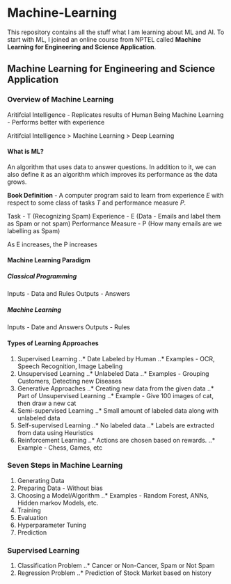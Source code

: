 # Machine-Learning
This repository contains all the stuff what I am learning about ML and AI. To start with ML, I joined an online course from NPTEL called **Machine Learning for Engineering and Science Application**.

## Machine Learning for Engineering and Science Application
### Overview of Machine Learning
Aritifcial Intelligence - Replicates results of Human Being
Machine Learning - Performs better with experience

Aritifcial Intelligence > Machine Learning > Deep Learning

#### What is ML?
An algorithm that uses data to answer questions. In addition to it, we can also define it as an algorithm which improves its performance as the data grows.

**Book Definition** - A computer program said to learn from experience _E_ with respect to some class of tasks _T_ and performance measure _P_.

Task - T                            (Recognizing Spam)
Experience - E                      (Data - Emails and label them as Spam or not spam)
Performance Measure - P             (How many emails are we labelling as Spam)

As E increases, the P increases

#### Machine Learning Paradigm
##### Classical Programming
Inputs - Data and Rules
Outputs - Answers
##### Machine Learning
Inputs - Date and Answers
Outputs - Rules

#### Types of Learning Approaches
1. Supervised Learning
..* Date Labeled by Human
..* Examples - OCR, Speech Recognition, Image Labeling
2. Unsupervised Learning
..* Unlabeled Data
..* Examples - Grouping Customers, Detecting new Diseases
3. Generative Approaches
..* Creating new data from the given data
..* Part of Unsupervised Learning
..* Example - Give 100 images of cat, then draw a new cat
4. Semi-supervised Learning
..* Small amount of labeled data along with unlabeled data
5. Self-supervised Learning
..* No labeled data
..* Labels are extracted from data using Heuristics
6. Reinforcement Learning
..* Actions are chosen based on rewards.
..* Example - Chess, Games, etc

### Seven Steps in Machine Learning
1. Generating Data
2. Preparing Data - Without bias
3. Choosing a Model/Algorithm
..* Examples - Random Forest, ANNs, Hidden markov Models, etc.
4. Training
5. Evaluation
6. Hyperparameter Tuning
7. Prediction

### Supervised Learning
1. Classification Problem
..* Cancer or Non-Cancer, Spam or Not Spam
2. Regression Problem
..* Prediction of Stock Market based on history